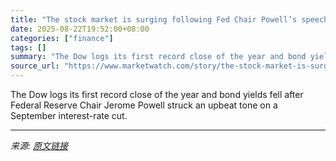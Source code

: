 ```yaml
---
title: "The stock market is surging following Fed Chair Powell’s speech. Why it might just be a ‘late-summer rally.’"
date: 2025-08-22T19:52:00+08:00
categories: ["finance"]
tags: []
summary: "The Dow logs its first record close of the year and bond yields fell after Federal Reserve Chair Jerome Powell struck an upbeat tone on a September interest-rate cut."
source_url: "https://www.marketwatch.com/story/the-stock-market-is-surging-following-fed-chair-powells-speech-why-it-might-just-be-a-late-summer-rally-95e4c2bd?mod=mw_rss_topstories"
---
```


The Dow logs its first record close of the year and bond yields fell after Federal Reserve Chair Jerome Powell struck an upbeat tone on a September interest-rate cut.

---

*来源: [原文链接](https://www.marketwatch.com/story/the-stock-market-is-surging-following-fed-chair-powells-speech-why-it-might-just-be-a-late-summer-rally-95e4c2bd?mod=mw_rss_topstories)*
